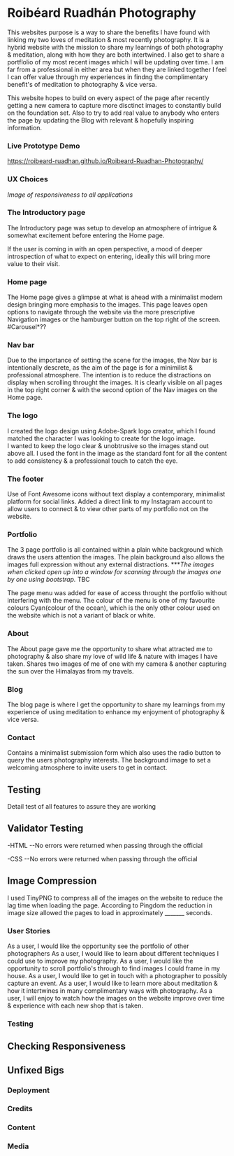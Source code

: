 # Roibéard Ruadhán Photography

This websites purpose is a way to share the benefits I have found with linking my two loves of meditation & most recently photography. It is a hybrid website with the mission to share my learnings of both photography & meditation, along with how they are both intertwined. I also get to share a portflolio of my most recent images which I will be updating over time. 
I am far from a professional in either area but when they are linked together I feel I can offer value through my experiences in findng the complimentary benefit's of meditation to photography & vice versa.

This website hopes to build on every aspect of the page after recently getting a new camera to capture more disctinct images to constantly build on the foundation set. Also to try to add real value to anybody who enters the page by updating the Blog with relevant & hopefully inspiring information. 
### Live Prototype Demo
https://roibeard-ruadhan.github.io/Roibeard-Ruadhan-Photography/

### UX Choices

*Image of responsiveness to all applications*

### The Introductory page
The Introductory page was setup to develop an atmosphere of intrigue & somewhat excitement before entering the Home page.

If the user is coming in with an open perspective, a mood of deeper introspection of what to expect on entering, ideally this will bring more value to their visit.

### Home page
The Home page gives a glimpse at what is ahead with a minimalist modern design bringing more emphasis to the images.
This page leaves open options to navigate through the website via the more prescriptive Navigation images or the hamburger button on the top right of the screen.
#Carousel*?? 

### Nav bar
Due to the importance of setting the scene for the images, the Nav bar is intentionally descrete, as the aim of the page is for a minimilist & professional atmosphere. The intention is to reduce the distractions on display when scrolling throught the images. 
It is clearly visible on all pages in the top right corner & with the second option of the Nav images on the Home page.

### The logo 
I created the logo design using Adobe-Spark logo creator, which I found matched the character I was looking to create for the logo image.  
I wanted to keep the logo clear & unobtrusive so the images stand out above all.
I used the font in the image as the standard font for all the content to add consistency & a professional touch to catch the eye.

### The footer
Use of Font Awesome icons without text display a contemporary, minimalist platform for social links.
Added a direct link to my Instagram account to allow users to connect & to view other parts of my portfolio not on the website.

### Portfolio 
The 3 page portfolio is all contained within a plain white background which draws the users attention the images. The plain background also allows the images full expression without any external distractions.
****The images when clicked open up into a window for scanning through the images one by one using bootstrap.* TBC

The page menu was added for ease of access throught the portfolio without interfering with the menu.
The colour of the menu is one of my favourite colours Cyan(colour of the ocean), which is the only other colour used on the website which is not a variant of black or white. 

### About
The About page gave me the opportunity to share what attracted me to photography & also share my love of wild life & nature with images I have taken. 
Shares two images of me of one with my camera & another capturing the sun over the Himalayas from my travels.

### Blog
The blog page is where I get the opportunity to share my learnings from my experience of using meditation to enhance my enjoyment of photography & vice versa.
### Contact
Contains a minimalist submission form which also uses the radio button to query the users photography interests.
The background image to set a welcoming atmosphere to invite users to get in contact.
## Testing
Detail test of all features to assure they are working

## Validator Testing
-HTML
--No errors were returned when passing through the official

-CSS
--No errors were returned when passing through the official 

## Image Compression
I used TinyPNG to compress all of the images on the website to reduce the lag time when loading the page. 
According to Pingdom the reduction in image size allowed the pages to load in approximately _______ seconds.

### User Stories 
As a user, I would like the opportunity see the portfolio of other photographers 
As a user, I would like to learn about different techniques I could use to improve my photography.
As a user, I would like the opportunity to scroll portfolio's through to find images I could frame in my house.
As a user, I would like to get in touch with a photographer to possibly capture an event.
As a user, I would like to learn more about meditation & how it intertwines in many complimentary ways with photography.
As a user, I will enjoy to watch how the images on the website improve over time & experience with each new shop that is taken.

### Testing

## Checking Responsiveness

## Unfixed Bigs

### Deployment

### Credits

### Content

### Media









